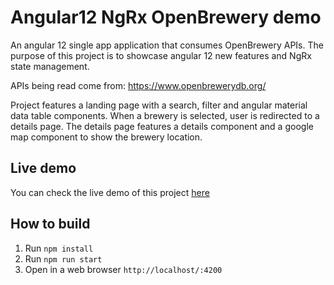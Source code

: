 # Angular12 NgRx OpenBrewery demo
An angular 12 single app application that consumes 
OpenBrewery APIs. The purpose of this project is to 
showcase angular  12 new features and NgRx state
management.

APIs being read come from:
https://www.openbrewerydb.org/

Project features a landing page with a search, filter
 and angular material data table components. When a
brewery is selected, user is redirected to a details
page.
The details page features a details component and a
google map component to show the brewery location.

## Live demo
You can check the live demo of this project [here](https://vbazurtob.github.io/angular12-open-brewery-demo/)


## How to build

1. Run `npm install`
2. Run `npm run start`
3. Open in a web browser `http://localhost/:4200`
